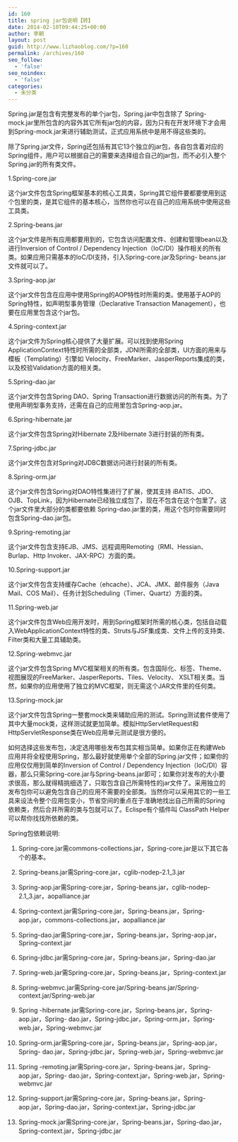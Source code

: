 ```yaml
---
id: 160
title: spring jar包说明【转】
date: 2014-02-10T09:44:25+00:00
author: 李朝
layout: post
guid: http://www.lizhaoblog.com/?p=160
permalink: /archives/160
seo_follow:
  - 'false'
seo_noindex:
  - 'false'
categories:
  - 未分类
---
```

Spring.jar是包含有完整发布的单个jar包，Spring.jar中包含除了 Spring-mock.jar里所包含的内容外其它所有jar包的内容，因为只有在开发环境下才会用到Spring-mock.jar来进行辅助测试，正式应用系统中是用不得这些类的。

除了Spring.jar文件，Spring还包括有其它13个独立的jar包，各自包含着对应的Spring组件，用户可以根据自己的需要来选择组合自己的jar包，而不必引入整个Spring.jar的所有类文件。

1.Spring-core.jar
  
这个jar文件包含Spring框架基本的核心工具类，Spring其它组件要都要使用到这个包里的类，是其它组件的基本核心，当然你也可以在自己的应用系统中使用这些工具类。

2.Spring-beans.jar
  
这个jar文件是所有应用都要用到的，它包含访问配置文件、创建和管理bean以及进行Inversion of Control / Dependency Injection（IoC/DI）操作相关的所有类。如果应用只需基本的IoC/DI支持，引入Spring-core.jar及Spring- beans.jar文件就可以了。

3.Spring-aop.jar
  
这个jar文件包含在应用中使用Spring的AOP特性时所需的类。使用基于AOP的Spring特性，如声明型事务管理（Declarative Transaction Management），也要在应用里包含这个jar包。

4.Spring-context.jar
  
这个jar文件为Spring核心提供了大量扩展。可以找到使用Spring ApplicationContext特性时所需的全部类，JDNI所需的全部类，UI方面的用来与模板（Templating）引擎如 Velocity、FreeMarker、JasperReports集成的类，以及校验Validation方面的相关类。

5.Spring-dao.jar
  
这个jar文件包含Spring DAO、Spring Transaction进行数据访问的所有类。为了使用声明型事务支持，还需在自己的应用里包含Spring-aop.jar。

6.Spring-hibernate.jar
  
这个jar文件包含Spring对Hibernate 2及Hibernate 3进行封装的所有类。

7.Spring-jdbc.jar
  
这个jar文件包含对Spring对JDBC数据访问进行封装的所有类。

8.Spring-orm.jar
  
这个jar文件包含Spring对DAO特性集进行了扩展，使其支持 iBATIS、JDO、OJB、TopLink，因为Hibernate已经独立成包了，现在不包含在这个包里了。这个jar文件里大部分的类都要依赖 Spring-dao.jar里的类，用这个包时你需要同时包含Spring-dao.jar包。

9.Spring-remoting.jar
  
这个jar文件包含支持EJB、JMS、远程调用Remoting（RMI、Hessian、Burlap、Http Invoker、JAX-RPC）方面的类。

10.Spring-support.jar
  
这个jar文件包含支持缓存Cache（ehcache）、JCA、JMX、邮件服务（Java Mail、COS Mail）、任务计划Scheduling（Timer、Quartz）方面的类。

11.Spring-web.jar
  
这个jar文件包含Web应用开发时，用到Spring框架时所需的核心类，包括自动载入WebApplicationContext特性的类、Struts与JSF集成类、文件上传的支持类、Filter类和大量工具辅助类。

12.Spring-webmvc.jar
  
这个jar文件包含Spring MVC框架相关的所有类。包含国际化、标签、Theme、视图展现的FreeMarker、JasperReports、Tiles、Velocity、 XSLT相关类。当然，如果你的应用使用了独立的MVC框架，则无需这个JAR文件里的任何类。

13.Spring-mock.jar
  
这个jar文件包含Spring一整套mock类来辅助应用的测试。Spring测试套件使用了其中大量mock类，这样测试就更加简单。模拟HttpServletRequest和HttpServletResponse类在Web应用单元测试是很方便的。

如何选择这些发布包，决定选用哪些发布包其实相当简单。如果你正在构建Web应用并将全程使用Spring，那么最好就使用单个全部的Spring.jar文件；如果你的应用仅仅用到简单的Inversion of Control / Dependency Injection（IoC/DI）容器，那么只需Spring-core.jar与Spring-beans.jar即可；如果你对发布的大小要求很高，那么就得精挑细选了，只取包含自己所需特性的jar文件了。采用独立的发布包你可以避免包含自己的应用不需要的全部类。当然你可以采用其它的一些工具来设法令整个应用包变小，节省空间的重点在于准确地找出自己所需的Spring依赖类，然后合并所需的类与包就可以了。Eclispe有个插件叫 ClassPath Helper可以帮你找找所依赖的类。

Spring包依赖说明:
  
1) Spring-core.jar需commons-collections.jar，Spring-core.jar是以下其它各个的基本。

2) Spring-beans.jar需Spring-core.jar，cglib-nodep-2.1_3.jar

3) Spring-aop.jar需Spring-core.jar，Spring-beans.jar，cglib-nodep-2.1_3.jar，aopalliance.jar

4) Spring-context.jar需Spring-core.jar，Spring-beans.jar，Spring-aop.jar，commons-collections.jar，aopalliance.jar

5) Spring-dao.jar需Spring-core.jar，Spring-beans.jar，Spring-aop.jar，Spring-context.jar

6) Spring-jdbc.jar需Spring-core.jar，Spring-beans.jar，Spring-dao.jar

7) Spring-web.jar需Spring-core.jar，Spring-beans.jar，Spring-context.jar

8) Spring-webmvc.jar需Spring-core.jar/Spring-beans.jar/Spring-context.jar/Spring-web.jar

9) Spring -hibernate.jar需Spring-core.jar，Spring-beans.jar，Spring-aop.jar，Spring- dao.jar，Spring-jdbc.jar，Spring-orm.jar，Spring-web.jar，Spring-webmvc.jar

10) Spring-orm.jar需Spring-core.jar，Spring-beans.jar，Spring-aop.jar，Spring- dao.jar，Spring-jdbc.jar，Spring-web.jar，Spring-webmvc.jar

11) Spring -remoting.jar需Spring-core.jar，Spring-beans.jar，Spring-aop.jar，Spring- dao.jar，Spring-context.jar，Spring-web.jar，Spring-webmvc.jar

12) Spring-support.jar需Spring-core.jar，Spring-beans.jar，Spring-aop.jar，Spring-dao.jar，Spring-context.jar，Spring-jdbc.jar

13) Spring-mock.jar需Spring-core.jar，Spring-beans.jar，Spring-dao.jar，Spring-context.jar，Spring-jdbc.jar